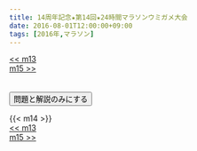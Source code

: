 ```yaml
---
title: 14周年記念★第14回★24時間マラソンウミガメ大会
date: 2016-08-01T12:00:00+09:00
tags: [2016年,マラソン]
---
```

<div class="th_left"><a href="../m13"><< m13</a></div>
<div class="th_right"><a href="../m15">m15 >></a></div>
<br><br>
<script src="../../js/cupsoup.js"></script>
<form>
<input type="button" value="問題と解説のみにする" onClick="toggleCupsoup()">
</form>
{{< m14 >}}
<div class="th_left"><a href="../m13"><< m13</a></div>
<div class="th_right"><a href="../m15">m15 >></a></div>